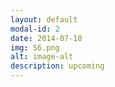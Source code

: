 ```yaml
---
layout: default
modal-id: 2
date: 2014-07-18
img: S6.png
alt: image-alt
description: upcoming 
---
```

